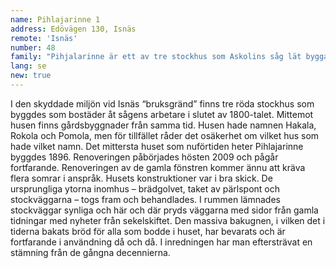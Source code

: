 ```yaml
---
name: Pihlajarinne 1
address: Edövägen 130, Isnäs
remote: 'Isnäs'
number: 48
family: "Pihjalarinne är ett av tre stockhus som Askolins såg lät bygga åt sina arbetstagare under slutet av 1890-talet. I husen bodde stora familjer och även hyresgäster. Landskapet längs Edövägen är nu skyddat. I det mittersta huset har Marjaleena och Yrjö Länsipuro sin andra bostad som de skaffade 2009 och där de nu tillbringar ungefär hälften av sin tid. \nDe gamla stockarna var i ypperligt skick, men ytorna inomhus hade under hundra års tid täckts in av flera lager spännpapp, tapeter och målning. Bit för bit skalades det gamla huset fram – taket av pärlspont kom fram då ett lager papp och ”miljoner nubb” hade avlägsnats. Stockväggarna har här och där lämnats synliga i huset. Ett tjockt lager av brun målning togs bort från golvet, brädorna slipades och oljades. Arbetet krävde flera år och fortsätter än – gamla fönsterbågar att renovera finns det gott om."
lang: se
new: true
---
```

I den skyddade miljön vid Isnäs “bruksgränd” finns tre röda stockhus som byggdes som bostäder åt sågens arbetare i slutet av 1800-talet. Mittemot husen finns gårdsbyggnader från samma tid. Husen hade namnen Hakala, Rokola och Pomola, men för tillfället råder det osäkerhet om vilket hus som hade vilket namn.
Det mittersta huset som nuförtiden heter Pihlajarinne byggdes 1896. Renoveringen påbörjades hösten 2009 och pågår fortfarande. Renoveringen av de gamla fönstren kommer ännu att kräva flera somrar i anspråk. Husets konstruktioner var i bra skick. De ursprungliga ytorna inomhus – brädgolvet, taket av pärlspont och stockväggarna – togs fram och behandlades. I rummen lämnades stockväggar synliga och här och där pryds väggarna med sidor från gamla tidningar med nyheter från sekelskiftet. Den massiva bakugnen, i vilken det i tiderna bakats bröd för alla som bodde i huset, har bevarats och är fortfarande i användning då och då. I inredningen har man eftersträvat en stämning från de gångna decennierna.
